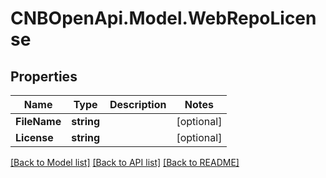# CNBOpenApi.Model.WebRepoLicense

## Properties

Name | Type | Description | Notes
------------ | ------------- | ------------- | -------------
**FileName** | **string** |  | [optional] 
**License** | **string** |  | [optional] 

[[Back to Model list]](../../README.md#documentation-for-models) [[Back to API list]](../../README.md#documentation-for-api-endpoints) [[Back to README]](../../README.md)

